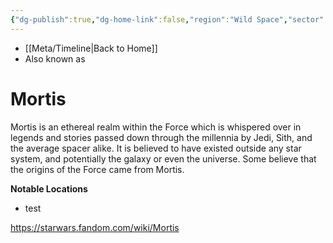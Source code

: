 ```yaml
---
{"dg-publish":true,"dg-home-link":false,"region":"Wild Space","sector":"Unknown","system":null,"grid":"K-2","aliases":[],"tags":["map","planet","wildspace","unfinished"],"permalink":"/navigational/mortis/","dgHomeLink":false,"dgPassFrontmatter":true}
---
```


- [[Meta/Timeline\|Back to Home]]
- Also known as 

# Mortis
Mortis is an ethereal realm within the Force which is whispered over in legends and stories passed down through the millennia by Jedi, Sith, and the average spacer alike. It is believed to have existed outside any star system, and potentially the galaxy or even the universe. Some believe that the origins of the Force came from Mortis.

**Notable Locations**
- test

https://starwars.fandom.com/wiki/Mortis